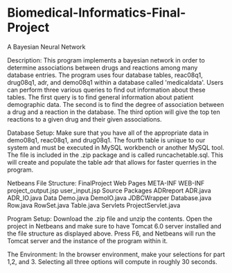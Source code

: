 Biomedical-Informatics-Final-Project
====================================

A Bayesian Neural Network

Description:
This program implements a bayesian network in order to determine associations between drugs and reactions among
many database entries.  The program uses four database tables, reac08q1, drug08q1, adr, and demo08q1 within a database 
called 'medicaldata'.  Users can perform three various queries to find out information about these tables.
The first query is to find general information about patient demographic data.  The second is to find the degree
of association between a drug and a reaction in the database.  The third option will give the top ten reactions to
a given drug and their given associations.

Database Setup:
Make sure that you have all of the appropriate data in demo08q1, reac08q1, and drug08q1.  The fourth table is unique
to our system and must be executed in MySQL workbench or another MySQL tool.  The file is included in the .zip package
and is called runcachetable.sql.  This will create and populate the table adr that allows for faster querries in the
program.

Netbeans File Structure:
FinalProject
	Web Pages
		META-INF
		WEB-INF
		project_output.jsp
		user_input.jsp
	Source Packages
		ADRreport
			ADR.java
			ADR_IO.java
		Data
			Demo.java
			DemoIO.java
		JDBCWrapper
			Database.java
			Row.java
			RowSet.java
			Table.java
		Servlets
			ProjectServlet.java

Program Setup:
Download the .zip file and unzip the contents.  Open the project in Netbeans and make sure to have Tomcat 6.0 server
installed and the file structure as displayed above. Press F6, and Netbeans will run the Tomcat server and the
instance of the program within it.


The Environment:
In the browser environment, make your selections for part 1,2, and 3.  Selecting all three options will compute in roughly
30 seconds.

